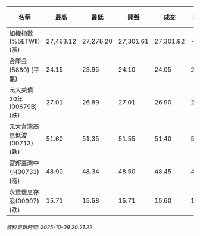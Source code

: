 | 名稱 | 最高 | 最低 | 開盤 | 成交 | 均價 | 成交金額(億) | 昨收 | 漲跌幅 | 漲跌 | 總量 | 昨量 | 振幅 |
| -------- | -------- | -------- | -------- |-------- | -------- | -------- |-------- |-------- |-------- | -------- | -------- |-------- |
|加權指數(%5ETWII) (漲)|27,463.12|27,278.20|27,301.61|27,301.92|-|5,654.30|27,063.68|0.88%|238.24|9,340,166|0|0.68%|
|合庫金(5880) (平盤)|24.15|23.95|24.10|24.05|24.02|3.35|24.05|0.00%|0.00|13,960|7,850|0.83%|
|元大美債20年(00679B) (跌)|27.01|26.89|27.01|26.90|26.95|9.03|26.92|0.07%|0.02|33,501|37,620|0.45%|
|元大台灣高息低波(00713) (跌)|51.60|51.35|51.55|51.40|51.43|4.91|51.45|0.10%|0.05|9,554|11,586|0.49%|
|富邦臺灣中小(00733) (漲)|48.90|48.34|48.50|48.45|48.60|0.592|48.34|0.23%|0.11|1,218|707|1.16%|
|永豐優息存股(00907) (跌)|15.71|15.58|15.71|15.60|15.62|0.204|15.62|0.13%|0.02|1,305|851|0.83%|
###### 資料更新時間: 2025-10-09 20:21:22
